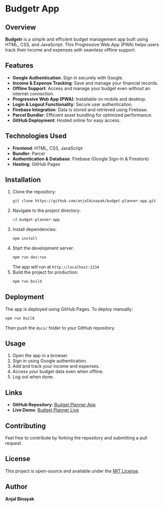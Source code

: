 # Budgetr App

## Overview
**Budgetr** is a simple and efficient budget management app built using HTML, CSS, and JavaScript. This Progressive Web App (PWA) helps users track their income and expenses with seamless offline support.

## Features
- **Google Authentication**: Sign in securely with Google.
- **Income & Expense Tracking**: Save and manage your financial records.
- **Offline Support**: Access and manage your budget even without an internet connection.
- **Progressive Web App (PWA)**: Installable on mobile and desktop.
- **Login & Logout Functionality**: Secure user authentication.
- **Firebase Integration**: Data is stored and retrieved using Firebase.
- **Parcel Bundler**: Efficient asset bundling for optimized performance.
- **GitHub Deployment**: Hosted online for easy access.

## Technologies Used
- **Frontend**: HTML, CSS, JavaScript
- **Bundler**: Parcel
- **Authentication & Database**: Firebase (Google Sign-In & Firestore)
- **Hosting**: GitHub Pages

## Installation

1. Clone the repository:
   ```sh
   git clone https://github.com/anjalbinayak/budget-planner-app.git
   ```
2. Navigate to the project directory:
   ```sh
   cd budget-planner-app
   ```
3. Install dependencies:
   ```sh
   npm install
   ```
4. Start the development server:
   ```sh
   npm run dev:run
   ```
   The app will run at `http://localhost:1234`
5. Build the project for production:
   ```sh
   npm run build
   ```

## Deployment
The app is deployed using GitHub Pages. To deploy manually:
```sh
npm run build
```
Then push the `docs/` folder to your GitHub repository.

## Usage
1. Open the app in a browser.
2. Sign in using Google authentication.
3. Add and track your income and expenses.
4. Access your budget data even when offline.
5. Log out when done.

## Links
- **GitHub Repository**: [Budget Planner App](https://github.com/anjalbinayak/budget-planner-app)
- **Live Demo**: [Budget Planner Live](https://anjalbinayak.github.io/budget-planner-app/)

## Contributing
Feel free to contribute by forking the repository and submitting a pull request.

## License
This project is open-source and available under the [MIT License](LICENSE).

## Author
**Anjal Binayak**
